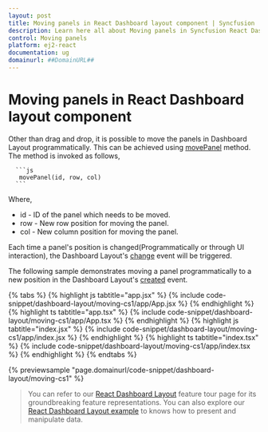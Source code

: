 ```yaml
---
layout: post
title: Moving panels in React Dashboard layout component | Syncfusion
description: Learn here all about Moving panels in Syncfusion React Dashboard layout component of Syncfusion Essential JS 2 and more.
control: Moving panels 
platform: ej2-react
documentation: ug
domainurl: ##DomainURL##
---
```


# Moving panels in React Dashboard layout component

Other than drag and drop, it is possible to move the panels in Dashboard Layout programmatically. This can be achieved using [movePanel](https://ej2.syncfusion.com/react/documentation/api/dashboard-layout/#movepanel) method. The method is invoked as follows,

      ```js
       movePanel(id, row, col)
      ```

Where,
* id - ID of the panel which needs to be moved.
* row - New row position for moving the panel.
* col - New column position for moving the panel.

Each time a panel's position is changed(Programmatically or through UI interaction), the Dashboard Layout's [change](https://ej2.syncfusion.com/react/documentation/api/dashboard-layout/#change) event will be triggered.

The following sample demonstrates moving a panel programmatically to a new position in the Dashboard Layout's [created](https://ej2.syncfusion.com/react/documentation/api/dashboard-layout/#created) event.

{% tabs %}
{% highlight js tabtitle="app.jsx" %}
{% include code-snippet/dashboard-layout/moving-cs1/app/App.jsx %}
{% endhighlight %}
{% highlight ts tabtitle="app.tsx" %}
{% include code-snippet/dashboard-layout/moving-cs1/app/App.tsx %}
{% endhighlight %}
{% highlight js tabtitle="index.jsx" %}
{% include code-snippet/dashboard-layout/moving-cs1/app/index.jsx %}
{% endhighlight %}
{% highlight ts tabtitle="index.tsx" %}
{% include code-snippet/dashboard-layout/moving-cs1/app/index.tsx %}
{% endhighlight %}
{% endtabs %}

 {% previewsample "page.domainurl/code-snippet/dashboard-layout/moving-cs1" %}

> You can refer to our [React Dashboard Layout](https://www.syncfusion.com/react-ui-components/react-dashboard-layout) feature tour page for its groundbreaking feature representations. You can also explore our [React Dashboard Layout example](https://ej2.syncfusion.com/react/demos/#/material/dashboard-layout/default) to knows how to present and manipulate data.